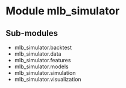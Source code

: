 Module mlb_simulator
====================

Sub-modules
-----------
* mlb_simulator.backtest
* mlb_simulator.data
* mlb_simulator.features
* mlb_simulator.models
* mlb_simulator.simulation
* mlb_simulator.visualization
